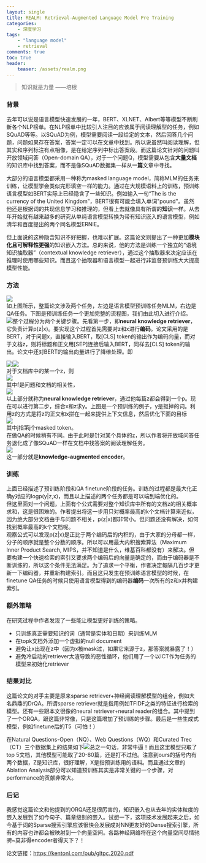 ```yaml
---
layout: single
title: REALM: Retrieval-Augmented Language Model Pre Training
categories:
    - 深度学习
tags:
    - "language model"
    - retrieval
comments: true
toc: true
header:
    teaser: /assets/realm.png
---
```


> 知识就是力量
> ——培根

  
### 背景 
去年可以说是语言模型快速发展的一年，BERT、XLNET、Albert等等模型不断刷新各个NLP榜单。在NLP榜单中比较引人注目的应该属于阅读理解型的任务，例如SQuAD等等。以SQuAD为例，模型需要阅读一段给定的文本，然后回答几个问题，问题如果存在答案，答案一定可以在文章中找到。所以说虽然叫阅读理解，但其实和序列标注有点相像，是在给定序列中标出答案段。而这篇论文针对的问题叫开放领域问答（Open-domain QA），对于一个问题Q，模型需要从包含**大量文档**的知识库中找到答案，而不是像SQuAD数据集一样从**一篇**文章中寻找。  

大部分的语言模型都采用一种称为masked language model，简称MLM的任务来训练，让模型学会类似完形填空一样的能力。通过在大规模语料上的训练，预训练语言模型如BERT实际上已经隐含了一些知识。例如输入一句“The  is the currency of the United Kingdom”，BERT很有可能会填入单词"pound"。虽然他还是根据词的共现信息学习和推理的，但看上去就像具有所谓的**知识**一样。从去年开始就有越来越多的研究从单纯语言模型转换为带有知识嵌入的语言模型，例如清华和百度提出的两个同名模型ERNIE。  

但上面说的这种隐含知识不好把握，也难以扩展。这篇论文则提出了一种更加**模块化且可解释性更强**的知识嵌入方法。总的来说，他的方法是训练一个独立的“语境知识抽取器”（contextual knowledge retriever），通过这个抽取器来决定应该在推理时使用哪些知识。而且这个抽取器和语言模型一起进行非监督预训练大大提高模型性能。  

### 方法

![](https://mmbiz.qpic.cn/mmbiz_png/hGmVcYykAv1Uwe9qRqwpjxA3Fm9RFzr9ic8mZicDib9KYNnFPgGSZq10ibjk5IUT660u7n68Hda4QsdmXF0ml2OtFw/640?wx_fmt=png)  
如上图所示，整篇论文涉及两个任务，左边是语言模型预训练任务MLM，右边是QA任务。下图是预训练任务一个更加完整的流程图，我们由此切入进行介绍。  
![](https://mmbiz.qpic.cn/mmbiz_png/hGmVcYykAv1Uwe9qRqwpjxA3Fm9RFzr9ZvDiaic5vn2969gJcVdjIlBHVFtcicXic4QyRLicxQeuQ6IqXDIa854ss0w/640?wx_fmt=png)整个过程分为两个关键步骤。先看第一步，即**neural knowledge retriever**，它负责计算p\(z|x\)。要实现这个过程首先需要对z和x进行**编码**。论文采用的是BERT，对于问题x，直接输入BERT，取\[CLS\] token的输出作为编码向量，而对于文档z，则将标题和正文用\[SEP\]连接后输入BERT，同样去\[CLS\] token的输出。论文中还对BERT的输出向量进行了降维处理。即  
  
![](https://mmbiz.qpic.cn/mmbiz_png/hGmVcYykAv1Uwe9qRqwpjxA3Fm9RFzr9ZwxMQj3mFVKEG4Z6Uv2uVh2KnTLbC7RiadgrricdxRMbiasq7bSPUWajw/640?wx_fmt=gif)![](https://mmbiz.qpic.cn/mmbiz_png/hGmVcYykAv1Uwe9qRqwpjxA3Fm9RFzr9m3UnMeeW3g3tJtoMPKJ6L8SewYJpGaZF3uuq7xKg6hH5QaX4I9K01Q/640?wx_fmt=gif)  
对于文档库中的某一个z，则  
![](https://mmbiz.qpic.cn/mmbiz_png/hGmVcYykAv1Uwe9qRqwpjxA3Fm9RFzr9gtI2ytbVrMwRcGFwsWKxEPWhAnGv8dhVLgnGdVrr55qjrsYowiaUxSg/640?wx_fmt=gif)  
其中f是问题和文档的相关性，  
![](https://mmbiz.qpic.cn/mmbiz_png/hGmVcYykAv1Uwe9qRqwpjxA3Fm9RFzr9uJFEpn9YdNSkKNuYLzd7EQlrTJ2J1BpQFgWZRl5icv29AjN5Zywh6sQ/640?wx_fmt=gif)  
以上部分就称为**neural knowledge retriever**，通过他每篇z都会得到一个p。现在可以进行第二步，综合x和z求y。上图是一个预训练的例子，y是抠掉的词。利用z的方式是将z的正文和x拼在一起来提供上下文信息，然后优化下面的目标  
![](https://mmbiz.qpic.cn/mmbiz_png/hGmVcYykAv1Uwe9qRqwpjxA3Fm9RFzr9ysbnNvDpiaoM9Niaia6XhiauUIhPv6CvPB3P4zX4yhBhBDAfWCnaky4koA/640?wx_fmt=png)  
其中j指第j个masked token。  
在做QA的时候稍有不同。由于此时是针对某个具体的z，所以作者将开放域问答任务退化成了像SQuAD一样在文档中找答案的阅读理解任务。  
![](https://mmbiz.qpic.cn/mmbiz_png/hGmVcYykAv1Uwe9qRqwpjxA3Fm9RFzr9yrhTxctCqfN0CtUOxIon8z7cGyHHmXbpK70TUHs0cicOpEa9nByDQ3Q/640?wx_fmt=png)  
这一部分就是**knowledge-augmented encoder**。  
  
  
### 训练
上面已经描述了预训练阶段和QA finetune阶段的任务。训练的过程都是最大化正确y对应的logp\(y|z,x\)，而且以上描述的两个任务都是可以端到端优化的。  
但这里面对一个问题，上面有个公式需要对整个知识库中所有的文档z的相关概率求和，这是很困难的。作者提出将这一步用只对概率最高的k个文档计算来近似，因为绝大部分文档由于与问题不相关，p\(z|x\)都非常小。但问题还没有解决，如何找到概率最高的k个文档呢。  
观察公式可以发现p(z|x)是正比于两个编码后的内积的，由于大家的分母都一样，分子的顺序就是整个分数的顺序。所以可以用最大内积搜索算法（Maximum Inner Product Search, MIPS，并不知道是什么，维基百科都没有）来解决。但要构建一个快速检索的索引又要求两个编码后的向量是确定的，而由于编码器是不断训练的，所以这个条件无法满足。为了追求一个平衡，作者决定每隔几百步才更新一下编码器，并重新构建索引。而且这只发生在预训练语言模型的时候，在finetune QA任务的时候只使用语言模型得到的编码器**编码**一次所有的z和x并构建索引。  

  
### 额外策略
在研究过程中作者发现了一些能让模型更好训练的策略。

- 只训练真正需要知识的词（通常是实体和日期）来训练MLM
- 在topk文档外添加一个虚拟的null document
- 避免让x出现在z中（因为x被mask过，如果它来源于z，那答案就暴露了！）
- 避免冷启动的retriever太渣导致的恶性循环，他们用了一个以ICT作为任务的模型来初始化retriever
  
### 结果对比
这篇论文的对手主要是原来sparse retriever+神经阅读理解模型的组合，例如大名鼎鼎的DrQA。所谓sparse retriever就是指用例如TFIDF之类的特征进行检索的模型。还有一些跟本文很像的neural retriever+neural reader的组合。其中提到了一个ORQA，跟这篇非常像，只是这篇增加了预训练的步骤。最后是一些生成式模型，例如finetune后的T5（可怕！）  
  
在Natural Questions-Open（NQ）、Web Questions（WQ）和Curated Trec（CT）三个数据集上的结果如下![](https://mmbiz.qpic.cn/mmbiz_png/hGmVcYykAv1Uwe9qRqwpjxA3Fm9RFzr9j1NcSDYdKgsTba5ZJYWmSE2QXTwEc1O5ay27zRjy6NIPZuT7rs8QcQ/640?wx_fmt=png)总之一句话，非常牛逼！而且这里模型只取了top 5文档，其他模型可能取了20-80篇，还是打不过他。注意到ours的括号内有两个数据，Z是知识库，很好理解，X是指预训练用的语料。而且通过文章的Ablation Analysis部分可以知道预训练其实是非常关键的一个步骤，对performance的贡献非常大。  

  
### 后记 
我感觉这篇论文和他提到的ORQA还是很厉害的，知识嵌入也从去年的实体粒度的嵌入发展到了如今句子、篇章级别的嵌入。试想一下，这项技术发展起来之后，如今基于词的Sparse搜索引擎应该很快会发展成对NN更友好的Dense搜索引擎，所有的内容也许都会被映射到一个向量空间。各路神经网络将在这个向量空间尽情驰骋\~莫非得encoder者得天下？！  


论文链接：https://kentonl.com/pub/gltpc.2020.pdf